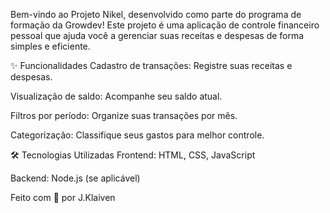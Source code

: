 Bem-vindo ao Projeto Nikel, desenvolvido como parte do programa de formação da Growdev! Este projeto é uma aplicação de controle financeiro pessoal que ajuda você a gerenciar suas receitas e despesas de forma simples e eficiente.

✨ Funcionalidades
Cadastro de transações: Registre suas receitas e despesas.

Visualização de saldo: Acompanhe seu saldo atual.

Filtros por período: Organize suas transações por mês.

Categorização: Classifique seus gastos para melhor controle.

🛠 Tecnologias Utilizadas
Frontend: HTML, CSS, JavaScript

Backend: Node.js (se aplicável)

Feito com 💙 por J.Klaiven
